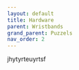 ```yaml
---
layout: default
title: Hardware
parent: Wristbands
grand_parent: Puzzels
nav_order: 2
---
```

jhytyrteuyrtsf